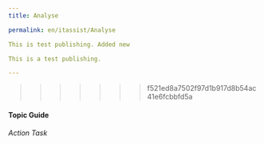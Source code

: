 ```yaml
---
title: Analyse

permalink: en/itassist/Analyse

This is test publishing. Added new

This is a test publishing.

---
```

>>>>>>> f521ed8a7502f97d1b917d8b54ac41e6fcbbfd5a
#### Topic Guide
###### Action Task
